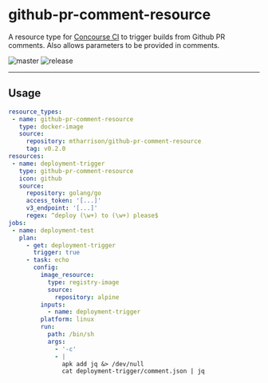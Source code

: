 # github-pr-comment-resource

A resource type for [Concourse CI](https://concourse-ci.org/) to trigger builds from Github PR comments. Also allows parameters to be provided in comments.

 ![master](https://github.com/mtharrison/github-pr-comment-resource/workflows/Master/badge.svg?branch=master) ![release](https://img.shields.io/github/v/release/mtharrison/github-pr-comment-resource)
 
 ---
 
 ## Usage
 
 ```yaml
 resource_types:
  - name: github-pr-comment-resource
    type: docker-image
    source:
      repository: mtharrison/github-pr-comment-resource
      tag: v0.2.0
resources:
  - name: deployment-trigger
    type: github-pr-comment-resource
    icon: github
    source:
      repository: golang/go
      access_token: '[...]'
      v3_endpoint: '[...]'
      regex: ^deploy (\w+) to (\w+) please$
jobs:
  - name: deployment-test
    plan:
      - get: deployment-trigger
        trigger: true
      - task: echo
        config:
          image_resource:
            type: registry-image
            source:
              repository: alpine
          inputs:
            - name: deployment-trigger
          platform: linux
          run:
            path: /bin/sh
            args:
              - '-c'
              - |
                apk add jq &> /dev/null
                cat deployment-trigger/comment.json | jq

 ```
